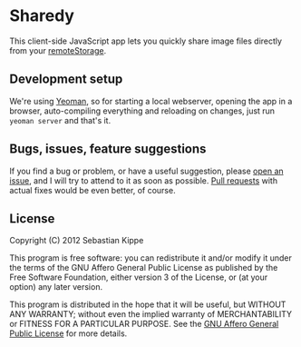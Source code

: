 # Sharedy

This client-side JavaScript app lets you quickly share image files directly
from your [remoteStorage](http://remotestorage.io).

## Development setup

We're using [Yeoman](http://yeoman.io), so for starting a local webserver,
opening the app in a browser, auto-compiling everything and reloading on
changes, just run `yeoman server` and that's it.

## Bugs, issues, feature suggestions

If you find a bug or problem, or have a useful suggestion, please [open an
issue](https://github.com/skddc/sharedy/issues), and I will try to attend to it
as soon as possible. [Pull requests](https://github.com/skddc/sharedy/pulls)
with actual fixes would be even better, of course.

## License

Copyright (C) 2012 Sebastian Kippe

This program is free software: you can redistribute it and/or modify it under
the terms of the GNU Affero General Public License as published by the Free
Software Foundation, either version 3 of the License, or (at your option) any
later version.

This program is distributed in the hope that it will be useful, but WITHOUT ANY
WARRANTY; without even the implied warranty of MERCHANTABILITY or FITNESS FOR A
PARTICULAR PURPOSE. See the [GNU Affero General Public
License](http://opensource.org/licenses/AGPL-3.0) for more details.
